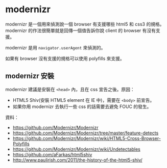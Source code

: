 # modernizr

modernizr 是一個用來偵測說一個 browser 有支援哪些 html5 和 css3 的規格。 modernizr 的作法很簡單就是回傳一個值告訴你說 client 的 browser 有沒有支援。

modernizr 是用 `navigator.userAgent` 來偵測的。

如果有 browser 沒有支援的規格可以使用 polyfills 來支援。


## modernizr 安裝

modernizr 建議是安裝在 `<head>` 內，且在 css 宣告之後。原因：

- HTML5 Shiv(安裝 HTML5 element 在 IE 中)，需要在 `<body>` 前宣告。
- 如果你用 modernizr 去執行一些 css 的話需要去避免 FOUC 的發生。




資料：

- https://github.com/Modernizr/Modernizr
- https://github.com/Modernizr/Modernizr/tree/master/feature-detects
- https://github.com/Modernizr/Modernizr/wiki/HTML5-Cross-Browser-Polyfills
- https://github.com/Modernizr/Modernizr/wiki/Undetectables
- https://github.com/aFarkas/html5shiv
- http://www.paulirish.com/2011/the-history-of-the-html5-shiv/